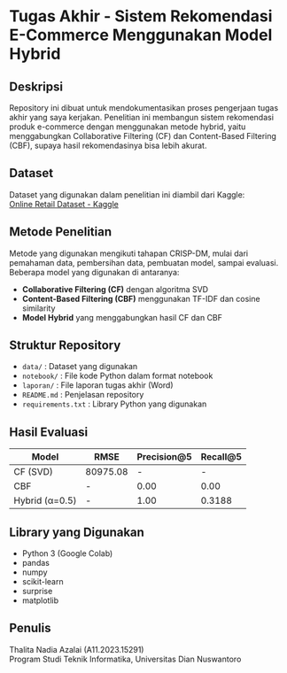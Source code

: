 # Tugas Akhir - Sistem Rekomendasi E-Commerce Menggunakan Model Hybrid

## Deskripsi
Repository ini dibuat untuk mendokumentasikan proses pengerjaan tugas akhir yang saya kerjakan. Penelitian ini membangun sistem rekomendasi produk e-commerce dengan menggunakan metode hybrid, yaitu menggabungkan Collaborative Filtering (CF) dan Content-Based Filtering (CBF), supaya hasil rekomendasinya bisa lebih akurat.

## Dataset
Dataset yang digunakan dalam penelitian ini diambil dari Kaggle:  
[Online Retail Dataset - Kaggle](https://www.kaggle.com/datasets/carrie1/ecommerce-data)

## Metode Penelitian
Metode yang digunakan mengikuti tahapan CRISP-DM, mulai dari pemahaman data, pembersihan data, pembuatan model, sampai evaluasi. 
Beberapa model yang digunakan di antaranya:
- **Collaborative Filtering (CF)** dengan algoritma SVD
- **Content-Based Filtering (CBF)** menggunakan TF-IDF dan cosine similarity
- **Model Hybrid** yang menggabungkan hasil CF dan CBF

## Struktur Repository
- `data/` : Dataset yang digunakan
- `notebook/` : File kode Python dalam format notebook
- `laporan/` : File laporan tugas akhir (Word)
- `README.md` : Penjelasan repository
- `requirements.txt` : Library Python yang digunakan

## Hasil Evaluasi
| Model | RMSE | Precision@5 | Recall@5 |
|-------|------|-------------|----------|
| CF (SVD) | 80975.08 | - | - |
| CBF | - | 0.00 | 0.00 |
| Hybrid (α=0.5) | - | 1.00 | 0.3188 |

## Library yang Digunakan
- Python 3 (Google Colab)
- pandas
- numpy
- scikit-learn
- surprise
- matplotlib

## Penulis
Thalita Nadia Azalai (A11.2023.15291)  
Program Studi Teknik Informatika, Universitas Dian Nuswantoro
